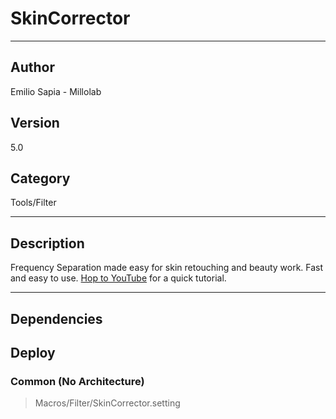 # SkinCorrector
___

## Author
Emilio Sapia - Millolab

## Version
5.0

## Category
Tools/Filter

___

## Description
<p>Frequency Separation made easy for skin retouching and beauty work. Fast and easy to use. <a href="https://youtu.be/y4lesRojEeA">Hop to YouTube</a> for a quick tutorial.</p>

___

## Dependencies

## Deploy

### Common (No Architecture)

> Macros/Filter/SkinCorrector.setting  
